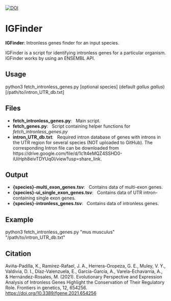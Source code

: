 [![DOI](https://zenodo.org/badge/320059139.svg)](https://zenodo.org/badge/latestdoi/320059139)
# IGFinder
**IGFinder**: Intronless genes finder for an input species. 

IGFinder is a script for identifying intronless genes for a particular organism. IGFinder works by using an ENSEMBL API. 

## Usage
python3 fetch_intronless_genes.py [optional species] (default *gallus gallus*) [/path/to/intron_UTR_db.txt]

## Files
<ul>
  <li> <b>fetch_intronless_genes.py</b>: &nbsp; Main script.</li>
  <li> <b>fetch_genes.py</b>: &nbsp; Script containing helper functions for <i>fetch_intronless_genes.py</i></li>
  <li> <b>intron_UTR_db.txt</b>: &nbsp; Required intron database of genes with introns in the UTR region for several species (NOT uploaded to GitHub). The corresponding Intron file can be downloaded from https://drive.google.com/file/d/1c1t4eMQZ4SSHD0-iUiHph8eivTDYUq0l/view?usp=share_link. </li>
</ul>

## Output
<ul>
  <li> <b>{species}-multi_exon_genes.tsv</b>: &nbsp; Contains data of multi-exon genes.</li>
  <li> <b>{species}-ui_single_exon_genes.tsv</b>: &nbsp; Contains data of UTR intron-containing single exon genes.</li>
  <li> <b>{species}-intronless_genes.tsv</b>: &nbsp; Contains data of intronless genes.</li>
</ul>

## Example
python3 fetch_intronless_genes.py "mus musculus" "/path/to/intron_UTR_db.txt"

## Citation
Aviña-Padilla, K., Ramírez-Rafael, J. A., Herrera-Oropeza, G. E., Muley, V. Y., Valdivia, D. I., Díaz-Valenzuela, E., García-García, A., Varela-Echavarría, A., & Hernández-Rosales, M. (2021). Evolutionary Perspective and Expression Analysis of Intronless Genes Highlight the Conservation of Their Regulatory Role. Frontiers in genetics, 12, 654256. https://doi.org/10.3389/fgene.2021.654256
